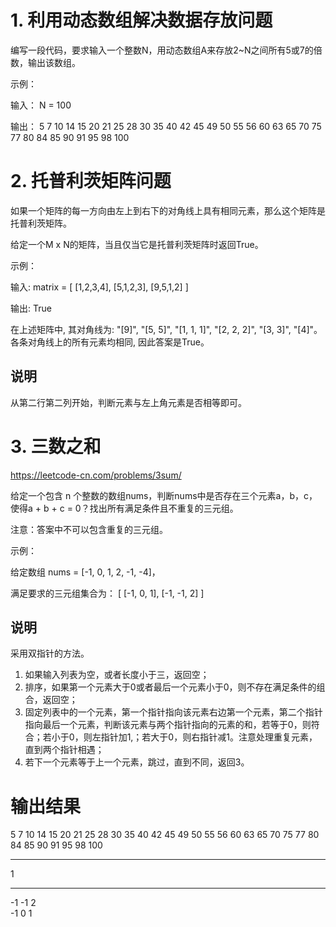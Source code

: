 # 1. 利用动态数组解决数据存放问题

编写一段代码，要求输入一个整数N，用动态数组A来存放2~N之间所有5或7的倍数，输出该数组。

示例：

输入：
N = 100 

输出：
5 7 10 14 15 20 21 25 28 30 35 40 42 45 49 50 55 56 60 63 65 70 75 77 80 84 85 90 91 95 98 100


# 2. 托普利茨矩阵问题

如果一个矩阵的每一方向由左上到右下的对角线上具有相同元素，那么这个矩阵是托普利茨矩阵。

给定一个M x N的矩阵，当且仅当它是托普利茨矩阵时返回True。

示例：

输入:
matrix = [
  [1,2,3,4],
  [5,1,2,3],
  [9,5,1,2]
]

输出: True

在上述矩阵中, 其对角线为: "[9]", "[5, 5]", "[1, 1, 1]", "[2, 2, 2]", "[3, 3]", "[4]"。 各条对角线上的所有元素均相同, 因此答案是True。

## 说明
从第二行第二列开始，判断元素与左上角元素是否相等即可。


# 3. 三数之和

https://leetcode-cn.com/problems/3sum/

给定一个包含 n 个整数的数组nums，判断nums中是否存在三个元素a，b，c，使得a + b + c = 0？找出所有满足条件且不重复的三元组。

注意：答案中不可以包含重复的三元组。

示例：

给定数组 nums = [-1, 0, 1, 2, -1, -4]，

满足要求的三元组集合为：
[
  [-1, 0, 1],
  [-1, -1, 2]
]

## 说明
采用双指针的方法。
1. 如果输入列表为空，或者长度小于三，返回空；
2. 排序，如果第一个元素大于0或者最后一个元素小于0，则不存在满足条件的组合，返回空；
3. 固定列表中的一个元素，第一个指针指向该元素右边第一个元素，第二个指针指向最后一个元素，判断该元素与两个指针指向的元素的和，若等于0，则符合；若小于0，则左指针加1,；若大于0，则右指针减1。注意处理重复元素，直到两个指针相遇；
4. 若下一个元素等于上一个元素，跳过，直到不同，返回3。

# 输出结果

5 7 10 14 15 20 21 25 28 30 35 40 42 45 49 50 55 56 60 63 65 70 75 77 80 84 85 90 91 95 98 100

**************

1

**************

-1 -1 2 </br>
-1 0 1